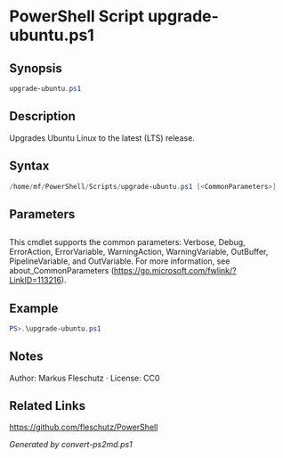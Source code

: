 # PowerShell Script upgrade-ubuntu.ps1

## Synopsis
```powershell
upgrade-ubuntu.ps1
```

## Description
Upgrades Ubuntu Linux to the latest (LTS) release.

## Syntax
```powershell
/home/mf/PowerShell/Scripts/upgrade-ubuntu.ps1 [<CommonParameters>]
```

## Parameters
## <CommonParameters>
This cmdlet supports the common parameters: Verbose, Debug, ErrorAction, ErrorVariable, WarningAction, WarningVariable, OutBuffer, PipelineVariable, and OutVariable. For more information, see about_CommonParameters (https://go.microsoft.com/fwlink/?LinkID=113216).

## Example
```powershell
PS>.\upgrade-ubuntu.ps1
```


## Notes
Author: Markus Fleschutz · License: CC0

## Related Links
https://github.com/fleschutz/PowerShell

*Generated by convert-ps2md.ps1*

